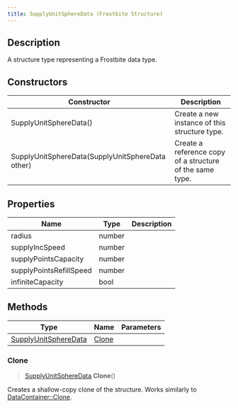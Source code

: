 ```yaml
---
title: SupplyUnitSphereData (Frostbite Structure)
---
```

## Description

A structure type representing a Frostbite data type.

## Constructors

| Constructor                                      | Description                                              |
| ------------------------------------------------ | -------------------------------------------------------- |
| SupplyUnitSphereData()                           | Create a new instance of this structure type.            |
| SupplyUnitSphereData(SupplyUnitSphereData other) | Create a reference copy of a structure of the same type. |

## Properties

| Name                    | Type   | Description |
| ----------------------- | ------ | ----------- |
| radius                  | number |             |
| supplyIncSpeed          | number |             |
| supplyPointsCapacity    | number |             |
| supplyPointsRefillSpeed | number |             |
| infiniteCapacity        | bool   |             |

## Methods

| Type                                         | Name            | Parameters |
| -------------------------------------------- | --------------- | ---------- |
| [SupplyUnitSphereData](SupplyUnitSphereData) | [Clone](#clone) |            |

### Clone

> [SupplyUnitSphereData](SupplyUnitSphereData) **Clone**()

Creates a shallow-copy clone of the structure. Works similarly to [DataContainer::Clone](/vext/ref/cls/shr/datacontainer#clone).
